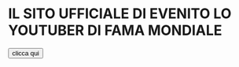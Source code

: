 # IL SITO UFFICIALE DI EVENITO LO YOUTUBER DI FAMA MONDIALE
<button onclick="alert('sus')"> clicca qui </button>
  
